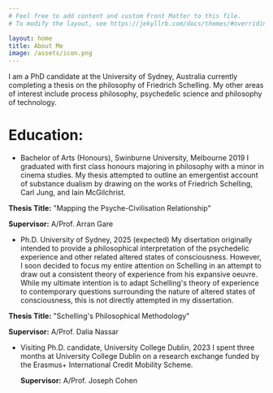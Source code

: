 ```yaml
---
# Feel free to add content and custom Front Matter to this file.
# To modify the layout, see https://jekyllrb.com/docs/themes/#overriding-theme-defaults

layout: home
title: About Me
image: /assets/icon.png
---
```

I am a PhD candidate at the University of Sydney, Australia currently completing a thesis on the philosophy of Friedrich Schelling. My other areas of interest include process philosophy, psychedelic science and philosophy of technology.

Education:
======
* Bachelor of Arts (Honours), Swinburne University, Melbourne 2019
  I graduated with first class honours majoring in philosophy with a minor in cinema studies. My thesis attempted to outline an emergentist account of substance dualism by drawing on the works of Friedrich Schelling, Carl Jung, and Iain McGilchrist.

**Thesis Title:** "Mapping the Psyche-Civilisation Relationship"

**Supervisor:** A/Prof. Arran Gare
* Ph.D. University of Sydney, 2025 (expected)
  My disertation originally intended to provide a philosophical interpretation of the psychedelic experience and other related altered states of consciousness. However, I soon decided to focus my entire attention on Schelling in an attempt to draw out a consistent theory of experience from his expansive oeuvre. While my ultimate intention is to adapt Schelling's theory of experience to contemporary questions surrounding the nature of altered states of consciousness, this is not directly attempted in my dissertation.

**Thesis Title:** "Schelling's Philosophical Methodology"

**Supervisor:** A/Prof. Dalia Nassar
* Visiting Ph.D. candidate, University College Dublin, 2023
  I spent three months at University College Dublin on a research exchange funded by the Erasmus+ International Credit Mobility Scheme. 

  **Supervisor:** A/Prof. Joseph Cohen
